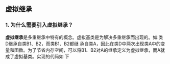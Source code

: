 ## 虚拟继承
### 1. 为什么需要引入虚拟继承？
**虚拟继承**是多重继承中特有的概念。虚拟基类是为解决多重继承而出现的。如:类D继承自类B1、B2，而类B1、B2都继 承自类A，因此在类D中两次出现类A中的变量和函数。为了节省内存空间，可以将B1、B2对A的继承定义为虚拟继承，而A就成了虚拟基类。实现的代码如 下
